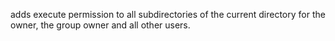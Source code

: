 adds execute permission to all subdirectories of the current directory for the owner, the group owner and all other users.
